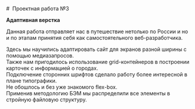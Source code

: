 #  Проектная работа №3  

__Адаптивная верстка__

Данная работа отправляет нас в путешествие нетолько по России и но и по этапам принятия себя как самостоятельного веб-разработчика. 

Здесь мы научились адаптировать сайт для экранов разной ширины с помощью медиазапросов.  
Также нам пригодилось использование grid-контейнеров в построении карточек с информацией о городах.  
Подключение сторонних шрифтов сделало работу более интересной в плане типографики.  
Не обошлось и без уже знакомого flex-box.  
Применив методологию БЭМ мы распределили все элементы в стройную файловую структуру.


